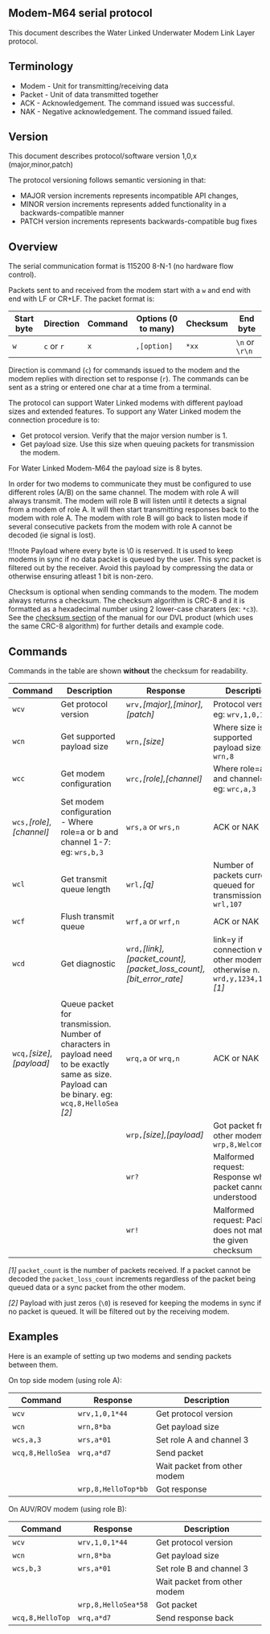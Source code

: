 ## Modem-M64 serial protocol

This document describes the Water Linked Underwater Modem Link Layer protocol.

## Terminology

* Modem - Unit for transmitting/receiving data
* Packet - Unit of data transmitted together
* ACK - Acknowledgement. The command issued was successful.
* NAK - Negative acknowledgement. The command issued failed.

## Version

This document describes protocol/software version 1,0,x (major,minor,patch)

The protocol versioning follows semantic versioning in that:

- MAJOR version increments represents incompatible API changes,
- MINOR version increments represents added functionality in a backwards-compatible manner
- PATCH version increments represents backwards-compatible bug fixes

## Overview

The serial communication format is 115200 8-N-1 (no hardware flow control).

Packets sent to and received from the modem start with a `w` and end with end with LF or CR+LF. The packet format is:

| Start byte | Direction        | Command  | Options (0 to many)  | Checksum | End byte       |
|------------|------------------|----------|----------------------|----------|----------------|
| `w`        | `c` or `r`       | `x`      | `,[option]`          | `*xx`    | `\n` or `\r\n` |

Direction is command (`c`) for commands issued to the modem and the modem replies with direction set to response (`r`).
The commands can be sent as a string or entered one char at a time from a terminal.

The protocol can support Water Linked modems with different payload sizes and extended features.
To support any Water Linked modem the connection procedure is to:

- Get protocol version. Verify that the major version number is 1.
- Get payload size. Use this size when queuing packets for transmission the modem.

For Water Linked Modem-M64 the payload size is 8 bytes.

In order for two modems to communicate they must be configured to use different roles (A/B) on the same channel.
The modem with role A will always transmit.
The modem will role B will listen until it detects a signal from a modem of role A.
It will then start transmitting responses back to the modem with role A.
The modem with role B will go back to listen mode if several consecutive packets from the modem with role A cannot be decoded (ie signal is lost).

!!!note
    Payload where every byte is \0 is reserved. It is used to keep modems in sync if no data packet is queued by the user. This sync packet is filtered out by the receiver. Avoid this payload by compressing the data or otherwise ensuring atleast 1 bit is non-zero.

Checksum is optional when sending commands to the modem. The modem always returns a checksum. The checksum algorithm
is CRC-8 and it is formatted as a hexadecimal number using 2 lower-case charaters (ex: `*c3`). See the [checksum section](../../dvl/dvl-protocol/#checksum) of the manual for our DVL product (which uses the same CRC-8 algorithm) for further details and example code.

## Commands

Commands in the table are shown **without** the checksum for readability.

| Command | Description | Response | Description |
|---------|-------------|----------|-------------|
| `wcv`   | Get protocol version | `wrv,`*[major],[minor],[patch]* | Protocol version. eg: `wrv,1,0,1` |
| `wcn`   | Get supported payload size | `wrn,`*[size]* | Where size is supported payload size: eg: `wrn,8` |
| `wcc`   | Get modem configuration | `wrc,`*[role],[channel]* | Where role=a or b and channel=1-7 eg: `wrc,a,3` |
| `wcs,`*[role],[channel]* | Set modem configuration - Where role=a or b and channel 1-7: eg: `wrs,b,3` | `wrs,a` or `wrs,n` | ACK or NAK |
| `wcl`   | Get transmit queue length | `wrl,`*[q]* | Number of packets currently queued for transmission. eg: `wrl,107` |
| `wcf`   | Flush transmit queue  | `wrf,a` or `wrf,n` | ACK or NAK |
| `wcd`   | Get diagnostic | `wrd,`*[link],[packet_count],[packet_loss_count],[bit_error_rate]* | link=y if connection with other modem, otherwise n.  eg: `wrd,y,1234,17,3.5` *[1]*|
|         |             |          |              |
| `wcq,`*[size],[payload]* | Queue packet for transmission. Number of characters in payload need to be exactly same as size. Payload can be binary. eg: `wcq,8,HelloSea` *[2]* | `wrq,a` or `wrq,n` | ACK or NAK |
|         |             | `wrp,`*[size],[payload]* | Got packet from other modem eg: `wrp,8,Welcome!` |
|         |             | `wr?` | Malformed request: Response when packet cannot be understood |
|         |             | `wr!` | Malformed request: Packet does not match the given checksum |

*[1]* `packet_count` is the number of packets received. If a packet cannot be decoded the `packet_loss_count` increments regardless of the packet being queued data or a sync packet from the other modem.

*[2]* Payload with just zeros (`\0`) is reseved for keeping the modems in sync if no packet is queued. It will be filtered out by the receiving modem.


## Examples

Here is an example of setting up two modems and sending packets between them.

On top side modem (using role A):

| Command          | Response            | Description |
|------------------|---------------------|-------------|
| `wcv`            | `wrv,1,0,1*44`      | Get protocol version |
| `wcn`            | `wrn,8*ba`          | Get payload size |
| `wcs,a,3`        | `wrs,a*01`          | Set role A and channel 3 |
| `wcq,8,HelloSea` | `wrq,a*d7`          | Send packet |
|                  |                     | Wait packet from other modem |
|                  | `wrp,8,HelloTop*bb` | Got response  |

On AUV/ROV modem (using role B):

| Command          | Response            | Description |
|------------------|---------------------|-------------|
| `wcv`            | `wrv,1,0,1*44`      | Get protocol version |
| `wcn`            | `wrn,8*ba`          | Get payload size |
| `wcs,b,3`        | `wrs,a*01`          | Set role B and channel 3 |
|                  |                     | Wait packet from other modem |
|                  | `wrp,8,HelloSea*58` | Got packet |
| `wcq,8,HelloTop` | `wrq,a*d7`          | Send response back  |
